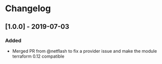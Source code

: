 # Changelog

## [1.0.0] - 2019-07-03
### Added
- Merged PR from @netflash to fix a provider issue and make the module terraform 0.12 compatible

